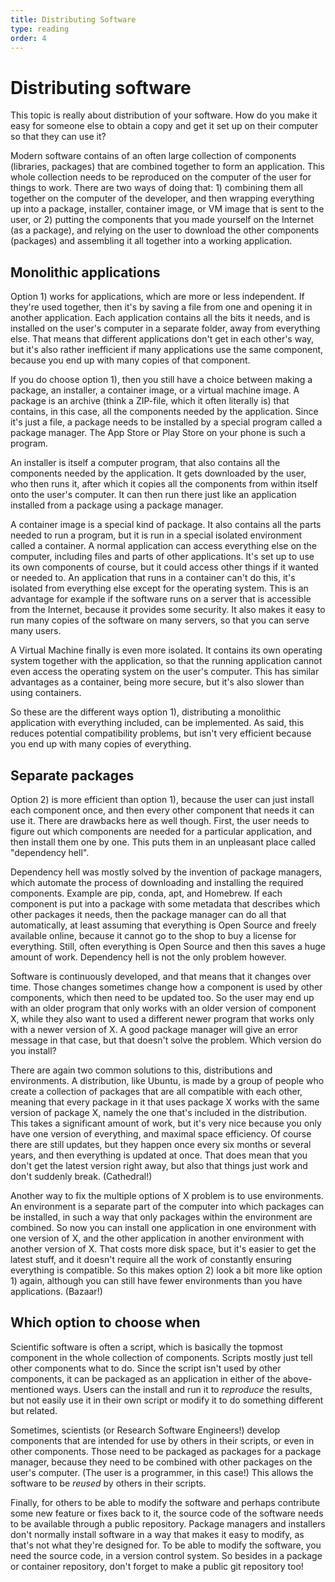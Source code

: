 ```yaml
---
title: Distributing Software
type: reading
order: 4
---
```


# Distributing software

This topic is really about distribution of your software. How do you make it easy for someone else to obtain a copy and get it set up on their computer so that they can use it?

Modern software contains of an often large collection of components (libraries, packages) that are combined together to form an application. This whole collection needs to be reproduced on the computer of the user for things to work. There are two ways of doing that: 1) combining them all together on the computer of the developer, and then wrapping everything up into a package, installer, container image, or VM image that is sent to the user, or 2) putting the components that you made yourself on the Internet (as a package), and relying on the user to download the other components (packages) and assembling it all together into a working application.

## Monolithic applications

Option 1) works for applications, which are more or less independent. If they're used together, then it's by saving a file from one and opening it in another application. Each application contains all the bits it needs, and is installed on the user's computer in a separate folder, away from everything else. That means that different applications don't get in each other's way, but it's also rather inefficient if many applications use the same component, because you end up with many copies of that component.

If you do choose option 1), then you still have a choice between making a package, an installer, a container image, or a virtual machine image. A package is an archive (think a ZIP-file, which it often literally is) that contains, in this case, all the components needed by the application. Since it's just a file, a package needs to be installed by a special program called a package manager. The App Store or Play Store on your phone is such a program.

An installer is itself a computer program, that also contains all the components needed by the application. It gets downloaded by the user, who then runs it, after which it copies all the components from within itself onto the user's computer. It can then run there just like an application installed from a package using a package manager.

A container image is a special kind of package. It also contains all the parts needed to run a program, but it is run in a special isolated environment called a container. A normal application can access everything else on the computer, including files and parts of other applications. It's set up to use its own components of course, but it could access other things if it wanted or needed to. An application that runs in a container can't do this, it's isolated from everything else except for the operating system. This is an advantage for example if the software runs on a server that is accessible from the Internet, because it provides some security. It also makes it easy to run many copies of the software on many servers, so that you can serve many users.

A Virtual Machine finally is even more isolated. It contains its own operating system together with the application, so that the running application cannot even access the operating system on the user's computer. This has similar advantages as a container, being more secure, but it's also slower than using containers.

So these are the different ways option 1), distributing a monolithic application with everything included, can be implemented. As said, this reduces potential compatibility problems, but isn't very efficient because you end up with many copies of everything.

## Separate packages

Option 2) is more efficient than option 1), because the user can just install each component once, and then every other component that needs it can use it. There are drawbacks here as well though. First, the user needs to figure out which components are needed for a particular application, and then install them one by one. This puts them in an unpleasant place called "dependency hell".

Dependency hell was mostly solved by the invention of package managers, which automate the process of downloading and installing the required components. Example are pip, conda, apt, and Homebrew. If each component is put into a package with some metadata that describes which other packages it needs, then the package manager can do all that automatically, at least assuming that everything is Open Source and freely available online, because it cannot go to the shop to buy a license for everything. Still, often everything is Open Source and then this saves a huge amount of work. Dependency hell is not the only problem however.

Software is continuously developed, and that means that it changes over time. Those changes sometimes change how a component is used by other components, which then need to be updated too. So the user may end up with an older program that only works with an older version of component X, while they also want to used a different newer program that works only with a newer version of X. A good package manager will give an error message in that case, but that doesn't solve the problem. Which version do you install?

There are again two common solutions to this, distributions and environments. A distribution, like Ubuntu, is made by a group of people who create a collection of packages that are all compatible with each other, meaning that every package in it that uses package X works with the same version of package X, namely the one that's included in the distribution. This takes a significant amount of work, but it's very nice because you only have one version of everything, and maximal space efficiency. Of course there are still updates, but they happen once every six months or several years, and then everything is updated at once. That does mean that you don't get the latest version right away, but also that things just work and don't suddenly break. (Cathedral!)

Another way to fix the multiple options of X problem is to use environments. An environment is a separate part of the computer into which packages can be installed, in such a way that only packages within the environment are combined. So now you can install one application in one environment with one version of X, and the other application in another environment with another version of X. That costs more disk space, but it's easier to get the latest stuff, and it doesn't require all the work of constantly ensuring everything is compatible. So this makes option 2) look a bit more like option 1) again, although you can still have fewer environments than you have applications. (Bazaar!)

## Which option to choose when

Scientific software is often a script, which is basically the topmost component in the whole collection of components. Scripts mostly just tell other components what to do. Since the script isn't used by other components, it can be packaged as an application in either of the above-mentioned ways. Users can the install and run it to *reproduce* the results, but not easily use it in their own script or modify it to do something different but related.

Sometimes, scientists (or Research Software Engineers!) develop components that are intended for use by others in their scripts, or even in other components. Those need to be packaged as packages for a package manager, because they need to be combined with other packages on the user's computer. (The user is a programmer, in this case!) This allows the software to be *reused* by others in their scripts.

Finally, for others to be able to modify the software and perhaps contribute some new feature or fixes back to it, the source code of the software needs to be available through a public repository. Package managers and installers don't normally install software in a way that makes it easy to modify, as that's not what they're designed for. To be able to modify the software, you need the source code, in a version control system. So besides in a package or container repository, don't forget to make a public git repository too!